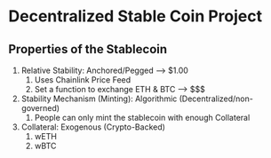 # Decentralized Stable Coin Project

## Properties of the Stablecoin

1. Relative Stability: Anchored/Pegged --> $1.00
   1. Uses Chainlink Price Feed
   2. Set a function to exchange ETH & BTC --> $$$
2. Stability Mechanism (Minting): Algorithmic (Decentralized/non-governed)
   1. People can only mint the stablecoin with enough Collateral
3. Collateral: Exogenous (Crypto-Backed)
   1. wETH
   2. wBTC